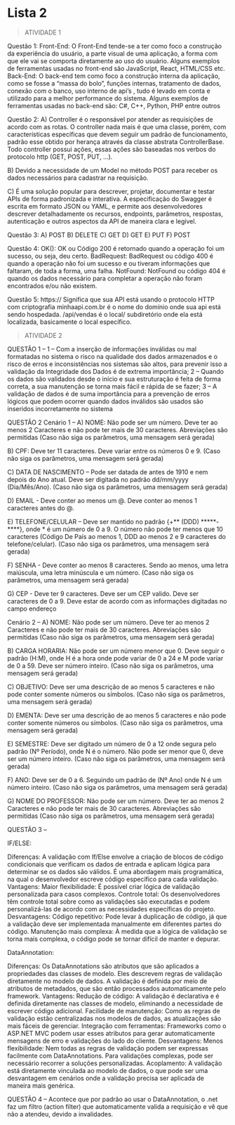 # Lista 2
> ATIVIDADE 1

Questão 1: Front-End: O Front-End tende-se a ter como foco a construção da experiência do usuário, a parte visual de uma aplicação, a forma com que ele vai se comporta diretamente ao uso do usuário. Alguns exemplos de ferramentas usadas no front-end são JavaScript, React, HTML/CSS etc. Back-End: O back-end tem como foco a construção interna da aplicação, como se fosse a “massa do bolo”, funções internas, tratamento de dados, conexão com o banco, uso interno de api’s , tudo é levado em conta e utilizado para a melhor performance do sistema. Alguns exemplos de ferramentas usadas no back-end são: C#, C++, Python, PHP entre outros

Questão 2: A) Controller é o responsável por atender as requisições de acordo com as rotas. O controller nada mais é que uma classe, porém, com características específicas que devem seguir um padrão de funcionamento, padrão esse obtido por herança através da classe abstrata ControllerBase. Todo controller possui ações, essas ações são baseadas nos verbos do protocolo http (GET, POST, PUT, ...).

B) Devido a necessidade de um Model no método POST para receber os dados necessários para cadastrar na requisição.

C) É uma solução popular para descrever, projetar, documentar e testar APIs de forma padronizada e interativa. A especificação do Swagger é escrita em formato JSON ou YAML, e permite aos desenvolvedores descrever detalhadamente os recursos, endpoints, parâmetros, respostas, autenticação e outros aspectos da API de maneira clara e legível.

Questão 3: A) POST B) DELETE C) GET D) GET E) PUT F) POST

Questão 4: OK(): OK ou Código 200 é retornado quando a operação foi um sucesso, ou seja, deu certo. BadRequest: BadRequest ou código 400 é quando a operação não foi um sucesso e ou tiveram informações que faltaram, de toda a forma, uma falha. NotFound: NotFound ou código 404 é quando os dados necessário para completar a operação não foram encontrados e/ou não existem.

Questão 5: https:// Significa que sua API está usando o protocolo HTTP com criptografia minhaapi.com.br é o nome do domínio onde sua api está sendo hospedada. /api/vendas é o local/ subdiretório onde ela está localizada, basicamente o local específico.

> ATIVIDADE 2

QUESTÃO 1 – 1 – Com a inserção de informações inválidas ou mal formatadas no sistema o risco na qualidade dos dados armazenados e o risco de erros e inconsistências nos sistemas são altos, para prevenir isso a validação da Integridade dos Dados é de extrema importância; 2 – Quando os dados são validados desde o início e sua estruturação é feita de forma correta, a sua manutenção se torna mais fácil e rápida de se fazer; 3 – A validação de dados é de suma importância para a prevenção de erros lógicos que podem ocorrer quando dados inválidos são usados são inseridos incorretamente no sistema

QUESTÃO 2 Cenário 1 – A) NOME: Não pode ser um número. Deve ter ao menos 2 Caracteres e não pode ter mais de 30 caracteres. Abreviações são permitidas (Caso não siga os parâmetros, uma mensagem será gerada)

B) CPF: Deve ter 11 caracteres. Deve variar entre os números 0 e 9. (Caso não siga os parâmetros, uma mensagem será gerada)

C) DATA DE NASCIMENTO – Pode ser datada de antes de 1910 e nem depois do Ano atual. Deve ser digitada no padrão dd/mm/yyyy (Dia/Mês/Ano). (Caso não siga os parâmetros, uma mensagem será gerada)

D) EMAIL - Deve conter ao menos um @. Deve conter ao menos 1 caracteres antes do @.

E) TELEFONE/CELULAR – Deve ser mantido no padrão {+** (DDD) *****-****}, onde * é um número de 0 a 9. O número não pode ter menos que 10 caracteres (Código De País ao menos 1, DDD ao menos 2 e 9 caracteres do telefone/celular). (Caso não siga os parâmetros, uma mensagem será gerada)

F) SENHA - Deve conter ao menos 8 caracteres. Sendo ao menos, uma letra maiúscula, uma letra minúscula e um número. (Caso não siga os parâmetros, uma mensagem será gerada)

G) CEP - Deve ter 9 caracteres. Deve ser um CEP valido. Deve ser caracteres de 0 a 9. Deve estar de acordo com as informações digitadas no campo endereço

Cenário 2 – A) NOME: Não pode ser um número. Deve ter ao menos 2 Caracteres e não pode ter mais de 30 caracteres. Abreviações são permitidas (Caso não siga os parâmetros, uma mensagem será gerada)

B) CARGA HORARIA: Não pode ser um número menor que 0. Deve seguir o padrão (H:M), onde H é a hora onde pode variar de 0 a 24 e M pode variar de 0 a 59. Deve ser número inteiro. (Caso não siga os parâmetros, uma mensagem será gerada)

C) OBJETIVO: Deve ser uma descrição de ao menos 5 caracteres e não pode conter somente números ou símbolos. (Caso não siga os parâmetros, uma mensagem será gerada)

D) EMENTA: Deve ser uma descrição de ao menos 5 caracteres e não pode conter somente números ou símbolos. (Caso não siga os parâmetros, uma mensagem será gerada)

E) SEMESTRE: Deve ser digitado um número de 0 a 12 onde segura pelo padrão (Nº Período), onde N é o número. Não pode ser menor que 0, deve ser um número inteiro. (Caso não siga os parâmetros, uma mensagem será gerada)

F) ANO: Deve ser de 0 a 6. Seguindo um padrão de (Nº Ano) onde N é um número inteiro. (Caso não siga os parâmetros, uma mensagem será gerada)

G) NOME DO PROFESSOR: Não pode ser um número. Deve ter ao menos 2 Caracteres e não pode ter mais de 30 caracteres. Abreviações são permitidas (Caso não siga os parâmetros, uma mensagem será gerada)

QUESTÃO 3 –

IF/ELSE:

Diferenças: A validação com If/Else envolve a criação de blocos de código condicionais que verificam os dados de entrada e aplicam lógica para determinar se os dados são válidos. É uma abordagem mais programática, na qual o desenvolvedor escreve código específico para cada validação. Vantagens: Maior flexibilidade: É possível criar lógica de validação personalizada para casos complexos. Controle total: Os desenvolvedores têm controle total sobre como as validações são executadas e podem personalizá-las de acordo com as necessidades específicas do projeto. Desvantagens: Código repetitivo: Pode levar à duplicação de código, já que a validação deve ser implementada manualmente em diferentes partes do código. Manutenção mais complexa: À medida que a lógica de validação se torna mais complexa, o código pode se tornar difícil de manter e depurar.

DataAnnotation:

Diferenças: Os DataAnnotations são atributos que são aplicados a propriedades das classes de modelo. Eles descrevem regras de validação diretamente no modelo de dados. A validação é definida por meio de atributos de metadados, que são então processados automaticamente pelo framework. Vantagens: Redução de código: A validação é declarativa e é definida diretamente nas classes de modelo, eliminando a necessidade de escrever código adicional. Facilidade de manutenção: Como as regras de validação estão centralizadas nos modelos de dados, as atualizações são mais fáceis de gerenciar. Integração com ferramentas: Frameworks como o ASP.NET MVC podem usar esses atributos para gerar automaticamente mensagens de erro e validações do lado do cliente. Desvantagens: Menos flexibilidade: Nem todas as regras de validação podem ser expressas facilmente com DataAnnotations. Para validações complexas, pode ser necessário recorrer a soluções personalizadas. Acoplamento: A validação está diretamente vinculada ao modelo de dados, o que pode ser uma desvantagem em cenários onde a validação precisa ser aplicada de maneira mais genérica.

QUESTÃO 4 – Acontece que por padrão ao usar o DataAnnotation, o .net faz um filtro (action filter) que automaticamente valida a requisição e vê que não a atendeu, devido a invalidades.

